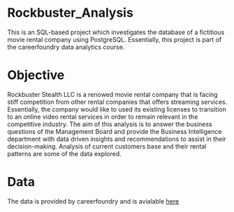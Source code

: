 # Rockbuster_Analysis
This is an SQL-based project which investigates the database of a fictitious movie rental company using PostgreSQL. Essentially, this project is part of the careerfoundry data analytics course.
# Objective
Rockbuster Stealth LLC is a renowed movie rental company that is facing stiff competition from other rental companies that offers streaming services. Essentially, the company would like to used its existing licenses to transition to an online video rental services in order to remain relevant in the competitive industry. The aim of this analysis is to answer the business questions of the Management Board and provide the Business Intelligence department with data driven insights and recommendations to assist in their decision-making. Analysis of current customers base and their rental patterns are some of the data explored.
# Data
The data is provided by careerfoundry and is avialable [here](https://www.postgresqltutorial.com/wp-content/uploads/2019/05/dvdrental.zip)
